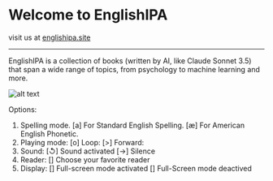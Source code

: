 # Welcome to EnglishIPA
visit us at [englishipa.site](https://englishipa.site/)

***

EnglishIPA is a collection of books (written by AI, like Claude Sonnet 3.5) that span a wide range of topics, from psychology to machine learning and more.

![alt text](image.png)

Options:
1. Spelling mode.
    [a] For Standard English Spelling.
    [æ] For American English Phonetic.
2. Playing mode:
    [o] Loop:
    [>] Forward:
3. Sound: 
    [↺] Sound activated
    [→] Silence
4. Reader:
    [] Choose your favorite reader
5. Display:
    [] Full-screen mode activated
    [] Full-Screen mode deactived